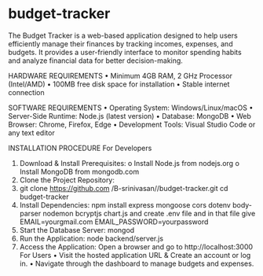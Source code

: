 # budget-tracker
The Budget Tracker is a web-based application designed to help users efficiently manage their finances by tracking incomes, expenses, and budgets. It provides a user-friendly interface to monitor spending habits and analyze financial data for better decision-making. 

HARDWARE REQUIREMENTS
•	Minimum 4GB RAM, 2 GHz Processor (Intel/AMD)
•	100MB free disk space for installation
•	Stable internet connection

SOFTWARE REQUIREMENTS
•	Operating System: Windows/Linux/macOS
•	Server-Side Runtime: Node.js (latest version)
•	Database: MongoDB
•	Web Browser: Chrome, Firefox, Edge
•	Development Tools: Visual Studio Code or any text editor

INSTALLATION PROCEDURE
For Developers
  1.	Download & Install Prerequisites:
     o	Install Node.js from nodejs.org
     o	Install MongoDB from mongodb.com
  2.	Clone the Project Repository:
  3.	git clone https://github.com /B-srinivasan//budget-tracker.git
        cd budget-tracker
  4.	Install Dependencies:
          npm install express mongoose cors dotenv body-parser nodemon bcryptjs chart.js and
    	    create .env file and in that file give
    	EMAIL=yourgmail.com
      EMAIL_PASSWORD=yourpassword
  6.	Start the Database Server:
          mongod
  7.	Run the Application:
          node backend/server.js
8.	Access the Application:
Open a browser and go to http://localhost:3000
For Users
•	Visit the hosted application URL & Create an account or log in.
•	Navigate through the dashboard to manage budgets and expenses.

